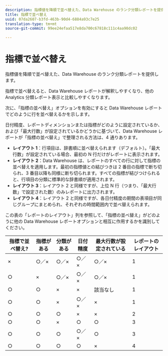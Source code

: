 ```yaml
---
description: 指標値を降順で並べ替えた、Data Warehouse のランク分類レポートを提供します。
title: 指標で並べ替え
uuid: 07da2607-b3fd-463b-90d4-6884a93c7e25
translation-type: tm+mt
source-git-commit: 99ee24efaa517e8da700c67818c111c4aa90dc02

---
```



# 指標で並べ替え

指標値を降順で並べ替えた、Data Warehouse のランク分類レポートを提供します。

指標で並べ替えると、Data Warehouse レポートが解釈しやすくなり、他の Analytics 分類レポート表示と比較しやすくなります。

次に、「指標の並べ替え」オプションを有効にすると Data Warehouse レポートでどのように行を並べ替えるかを示します。

日付精度、レポートディメンションまたは指標がどのように設定されているか、および「最大行数」が設定されているかどうかに基づいて、Data Warehouse レポートが「指標の並べ替え」で整理される方法は、4 通りあります。

* **レイアウト 1**：行項目は、辞書順に並べ替えられます（デフォルト）。「最大行数」が設定されている場合、最初の N 行だけがレポートに表示されます。
* **レイアウト 2**：Data Warehouse は、レポートのすべての行に対して指標の並べ替えを適用します。最初の指標値との結びつきは 2 番目の指標で断ち切られ、3 番目以降も同様に断ち切られます。すべての指標が結びつけられると、行項目の分類に標準的な辞書順が適用されます。
* **レイアウト 3**：レイアウト 2 と同様ですが、上位 N 行（つまり、「最大行数」で設定された数）のみレポートに出力されます。
* **レイアウト 4**：レイアウト 2 と同様ですが、各日付精度の期間の表項目が同じグループにまとめられ、それぞれの時間範囲内で並べ替えられます。

この表の「レポートのレイアウト」列を参照して、「指標の並べ替え」がどのように他の Data Warehouse レポートオプションと相互に作用するかを識別してください。

| 指標で並べ替え? | 指標がある | 分類がある | 日付精度 | 最大行数が設定されている | レポートのレイアウト |
|---|---|---|---|---|---|
| × | ○／× | ○／× | ○／× | ○／× | 1 |
| ○ | × | ○／× | ○／× | ○／× | 1 |
| ○ | ○ | × | × | 該当なし | 1 |
| ○ | ○ | × | ○／× | × | 1 |
| ○ | ○ | ○ | × | × | 2 |
| ○ | ○ | × | ○ | ○ | 3 |
| ○ | ○ | ○ | ○／× | ○ | 3 |
| ○ | ○ | ○ | ○ | × | 4 |

